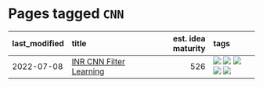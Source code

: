 # Pages tagged `CNN`

|last_modified|title|est. idea maturity|tags
|:---|:---|---:|:---|
|2022-07-08|[INR CNN Filter Learning](../INR_CNN_filter_learning.md)|526|[![](https://img.shields.io/badge/tag-CNN-e839f4)](../tags/CNN.md) [![](https://img.shields.io/badge/tag-INR-b08442)](../tags/INR.md) [![](https://img.shields.io/badge/tag-deep_learning-e6ab9)](../tags/deep_learning.md) [![](https://img.shields.io/badge/tag-experimental-3a20e)](../tags/experimental.md) [![](https://img.shields.io/badge/tag-filter_learning-abf295)](../tags/filter_learning.md)|